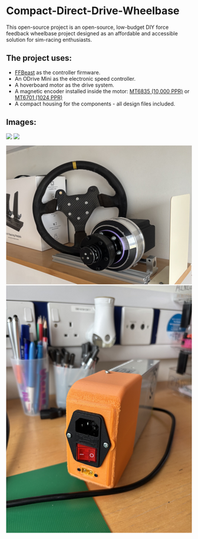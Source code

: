 # Compact-Direct-Drive-Wheelbase
This open-source project is an open-source, low-budget DIY force feedback wheelbase project designed as an affordable and accessible solution for sim-racing enthusiasts.

## The project uses:
- [FFBeast](https://ffbeast.github.io/docs/en/wheel.html) as the controller firmware.
- An ODrive Mini as the electronic speed controller.
- A hoverboard motor as the drive system.
- A magnetic encoder installed inside the motor: [MT6835 (10,000 PPR)](https://github.com/mcells/mt6835-hoverboard-motor?tab=readme-ov-file) or [MT6701 (1024 PPR)](https://www.printables.com/model/934160-ffbeast-encoder-assembly)
- A compact housing for the components - all design files included.

## Images:
<p float="left">
  <img src="images/front.jpeg" height="50%" />
  <img src="images/rear.jpeg" height="50%" />
</p>

<p float="left">
  <img src="images/base.jpeg" height="50%" />
  <img src="images/psu_cover.jpeg" height="50%" />
</p>
